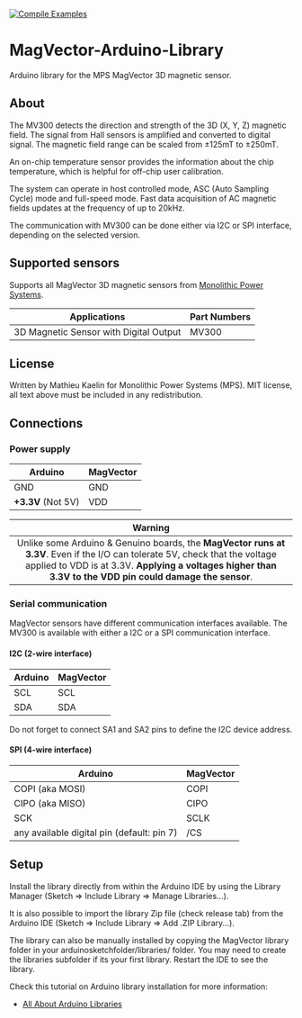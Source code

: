[![Compile Examples](https://github.com/monolithicpower/MagVector-Arduino-Library/actions/workflows/compile-examples.yml/badge.svg)](https://github.com/monolithicpower/MagVector-Arduino-Library/actions/workflows/compile-examples.yml)
# MagVector-Arduino-Library
Arduino library for the MPS MagVector 3D magnetic sensor.

## About
The MV300 detects the direction and strength of the 3D (X, Y, Z) magnetic field. The signal from Hall sensors is amplified and converted to digital signal. The magnetic field range can be scaled from ±125mT to ±250mT. 

An on-chip temperature sensor provides the information about the chip temperature, which is helpful for off-chip user calibration. 

The system can operate in host controlled mode, ASC (Auto Sampling Cycle) mode and full-speed mode. Fast data acquisition of AC magnetic fields updates at the frequency of up to 20kHz. 

The communication with MV300 can be done either via I2C or SPI interface, depending on the selected version.

## Supported sensors
Supports all MagVector 3D magnetic sensors from [Monolithic Power Systems](https://www.monolithicpower.com/).

| Applications | Part Numbers |
| ------------| ------------ |
| 3D Magnetic Sensor with Digital Output | MV300 |

## License
Written by Mathieu Kaelin for Monolithic Power Systems (MPS).
MIT license, all text above must be included in any redistribution.

## Connections
### Power supply
| Arduino  | MagVector |
| -------- | --------- |
| GND      | GND       |
| **+3.3V** (Not 5V)| VDD  |

| Warning |
| :-------: |
| Unlike some Arduino & Genuino boards, the **MagVector runs at 3.3V**. Even if the I/O can tolerate 5V, check that the voltage applied to VDD is at 3.3V. **Applying a voltages higher than 3.3V to the VDD pin could damage the sensor**.|

### Serial communication
MagVector sensors have different communication interfaces available. The MV300 is available with either a I2C or a SPI communication interface.

#### I2C (2-wire interface)
| Arduino  | MagVector |
| -------- | --------- |
| SCL      | SCL       |
| SDA      | SDA       |

Do not forget to connect SA1 and SA2 pins to define the I2C device address.

#### SPI (4-wire interface)
| Arduino         | MagVector |
| --------------- | --------- |
| COPI (aka MOSI) | COPI      |
| CIPO (aka MISO) | CIPO      |
| SCK             | SCLK      |
| any available digital pin (default: pin 7) | /CS |

## Setup
Install the library directly from within the Arduino IDE by using the Library Manager (Sketch => Include Library => Manage Libraries...).

It is also possible to import the library Zip file (check release tab) from the Arduino IDE (Sketch => Include Library => Add .ZIP Library...).

The library can also be manually installed by copying the MagVector library folder in your arduinosketchfolder/libraries/ folder. You may need to create the libraries subfolder if its your first library. Restart the IDE to see the library.

Check this tutorial on Arduino library installation for more information:
* [All About Arduino Libraries](http://learn.adafruit.com/adafruit-all-about-arduino-libraries-install-use)
